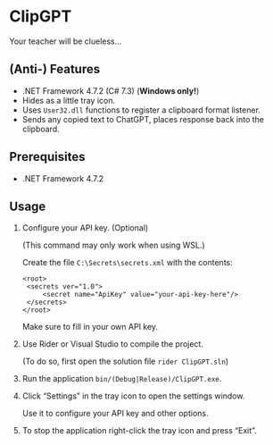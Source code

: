 # ClipGPT

Your teacher will be clueless...

## (Anti-) Features

- .NET Framework 4.7.2 (C# 7.3) (**Windows only!**)
- Hides as a little tray icon.
- Uses `User32.dll` functions to register a clipboard format listener.
- Sends any copied text to ChatGPT, places response back into the clipboard.

## Prerequisites

- .NET Framework 4.7.2

## Usage

1. Configure your API key. (Optional)

   (This command may only work when using WSL.)

   Create the file `C:\Secrets\secrets.xml` with the contents:
   ```
   <root>
   	<secrets ver="1.0">
   		<secret name="ApiKey" value="your-api-key-here"/>
   	</secrets>
   </root>
   ```
   Make sure to fill in your own API key.

2. Use Rider or Visual Studio to compile the project.

   (To do so, first open the solution file `rider ClipGPT.sln`)

3. Run the application `bin/(Debug|Release)/ClipGPT.exe`.

4. Click &ldquo;Settings&rdquo; in the tray icon to open the settings window.

   Use it to configure your API key and other options.

5. To stop the application right-click the tray icon and press &ldquo;Exit&rdquo;.
